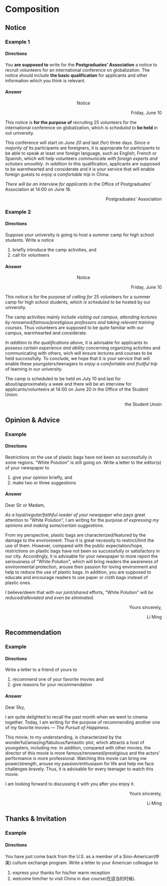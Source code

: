 # Composition

## Notice

### Example 1

#### Directions

You **are supposed to** write for the **Postgraduates' Association** a notice to recruit volunteers for an international conference on globalization. The notice should include **the basic qualification** for applicants and other information which you think is relevant.

#### Answer

<p style="text-align: center;">Notice</p>

<p style="text-align: right">Friday, June 10</p>

This notice is **for the purpose of** recruiting 25 volunteers for the international conference on globalization, which _is scheduled to_ **be held** in out university.

This conference will start on _June 20_ and last (for) three days. Since _a majority of_ its participants are foreigners, it is approprate for participants to be able to speak at least one foreign language, such as English, French or Spanish, which will help volunteers _communicate with foreign experts and scholars smoothly_. _In addition to_ this qualification, applicants are supposed to be warmhearted and considerate and it is your service that will enable foreign guests to _enjoy a comfortable trip_ in China.

_There will be an interview for applicants_ in the Office of Postgraduates' Association at 14:00 on June 16.

<p style="text-align: right">Postgraduates' Association</p>

### Example 2

#### Directions

Suppose your university is going to host a summer camp for high school students. Write a notice

1. briefly introduce the camp activities, and
2. call for volunteers

#### Answer

<p style="text-align: center;">Notice</p>

<p style="text-align: right">Friday, June 10</p>

This notice is for the purpose of _calling for_ 25 volunteers for a summer camp for high school students, which _is scheduled to_ be hosted by our university.

The camp activities mainly include _visiting out campus, attending lectures by renowned/famous/prestigious professors and taking relevant training courses_. Thus volunteers are supposed to be quite familiar with our campus, warmhearted and considerate.

_In addition to the qualifications above_, it is advisable for applicants to _possess certain experience and ability_ concerning organizing activities and communicating with others, wich will ensure lectures and courses to be held successfully. To conclude, we hope that it is your service that will enable these youngsters/teenagers to _enjoy a comfortable and fruitful trip_ of learning in our university.

The camp is scheduled to be held on July 10 and last for about/approximately a week and there will be an interview for applicants/volunteers at 14:00 on June 20 in the Office of the Student Union.

<p style="text-align: right">the Student Unoin</p>

## Opinion & Advice

### Example

#### Directions

Restrictions on the use of plastic bags have not been so successfully in some regions. "White Polution" is still going on. Write a letter to the editor(s) of your newspaper to 

1. give your opinion briefly, and
2. make two or three suggestions

#### Answer

Dear Sir or Madam,

_As a loyal/regular/faithful reader of your newspaper_ who pays great attention to "White Polution", I am writing for the purpose of _expressing my opinions and making some/certain suggestions_.

From my perspective, plastic bags are characterized/featured by the damage to the environment. Thus it is great necessity to restrict/limit the use of them. However, compared with the public expectation/hope, restrictions on plastic bags have not been so successfully or  satisfactory in our city. Accordingly, it is advisable for your newspaper to more report the seriousness of "White Polution", which will bring readers the awareness of environmental protection, arouse their passion for loving environment and help to reduce the use of plastic bags. In addition, you are supposed to educate and encourage readers to use paper or cloth bags instead of plastic ones.

I believe/deem that with our _joint/shared_ efforts, "White Polution" will _be reduced/alleviated and even be eliminated_.

<p style="text-align: right">Yours sincerely,</p>

<p style="text-align: right">Li Ming</p>

## Recommendation

### Example

#### Directions

Write a letter to a friend of yours to

1. recommend one of your favorite movies and
2. give reasons for your recommendation

#### Answer

Dear Sky,

I am quite delighted to recall the past month when we went to cinema together. Today, I am writing for the purpose of recommending another one of my favorite movies — _The Pursuit of Happiness_.

This movie, to my understanding, is characterized by the wonderful/amazing/fabulous/fantasitic plot, which attracts a host of youngsters, including me. In addition, compared with other movies, the director of this movie is more famous/renowned/prestigious and the actors' performance is more professional. Watching this movie can bring me power/strength, arouse my passion/enthusiasm for life and help me face challenges bravely. Thus, it is advisable for every teenager to watch this movie. 

I am looking forward to discussing it with you after you enjoy it.

<p style="text-align:right;">Yours sincerely,</p>

<p style="text-align:right">Li Ming</p>

## Thanks & Invitation

### Example

#### Directions

You have just come back from the U.S. as a member of a Sino-American(中美) culture exchange program. Write a letter to your American colleague to

1. express your thanks for his/her warm reception
2. welcome him/her to visit China in due course(在适当的时候).





